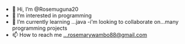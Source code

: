 - 👋 Hi, I’m @Rosemuguna20
- 👀 I’m interested in programming
- 🌱 I’m currently learning ...java
-i'm looking to collaborate on...many programming projects
- 📫 How to reach me ...rosemarywambo88@gmail.com

<!---
Rosemuguna20/Rosemuguna20 is a ✨ special ✨ repository because its `README.md` (this file) appears on your GitHub profile.
You can click the Preview link to take a look at your changes.
--->
